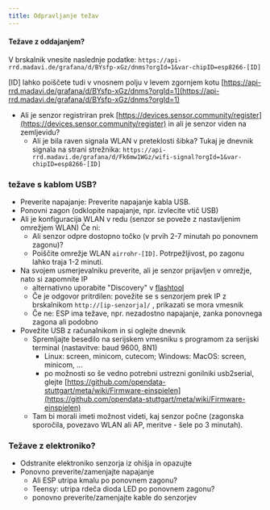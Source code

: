 ```yaml
---
title: Odpravljanje težav
---
```


#### Težave z oddajanjem?
V brskalnik vnesite naslednje podatke:
`https://api-rrd.madavi.de/grafana/d/BYsfp-xGz/dnms?orgId=1&var-chipID=esp8266-[ID]`

[ID] lahko poiščete tudi v vnosnem polju v levem zgornjem kotu [https://api-rrd.madavi.de/grafana/d/BYsfp-xGz/dnms?orgId=1](https://api-rrd.madavi.de/grafana/d/BYsfp-xGz/dnms?orgId=1)

* Ali je senzor registriran prek [https://devices.sensor.community/register](https://devices.sensor.community/register) in ali je senzor viden na zemljevidu?
  * Ali je bila raven signala WLAN v preteklosti šibka?
    Tukaj je dnevnik signala na strani strežnika: `https://api-rrd.madavi.de/grafana/d/Fk6mw1WGz/wifi-signal?orgId=1&var-chipID=esp8266-[ID]`



### težave s kablom USB?
* Preverite napajanje: Preverite napajanje kabla USB.
* Ponovni zagon (odklopite napajanje, npr. izvlecite vtič USB)
* Ali je konfiguracija WLAN v redu (senzor se poveže z nastavljenim omrežjem WLAN) Če ni:
  * Ali senzor odpre dostopno točko (v prvih 2-7 minutah po ponovnem zagonu)?
  * Poiščite omrežje WLAN `airrohr-[ID]`. Potrpežljivost, po zagonu lahko traja 1-2 minuti.
* Na svojem usmerjevalniku preverite, ali je senzor prijavljen v omrežje, nato si zapomnite IP
  * alternativno uporabite "Discovery" v [flashtool](https://github.com/opendata-stuttgart/airrohr-firmware-flasher//)
  * Če je odgovor pritrdilen: povežite se s senzorjem prek IP z brskalnikom `http://[ip-senzorja]/` , prikazati se mora vmesnik
  * Če ne: ESP ima težave, npr. nezadostno napajanje, zanka ponovnega zagona ali podobno
* Povežite USB z računalnikom in si oglejte dnevnik
  * Spremljajte besedilo na serijskem vmesniku s programom za serijski terminal (nastavitve: baud 9600, 8N1)
    * Linux: screen, minicom, cutecom; Windows: MacOS: screen, minicom, ...
    * po možnosti so še vedno potrebni ustrezni gonilniki usb2serial, glejte [https://github.com/opendata-stuttgart/meta/wiki/Firmware-einspielen](https://github.com/opendata-stuttgart/meta/wiki/Firmware-einspielen)
  * Tam bi morali imeti možnost videti, kaj senzor počne (zagonska sporočila, povezavo WLAN ali AP, meritve - šele po 3 minutah).

### Težave z elektroniko?
* Odstranite elektroniko senzorja iz ohišja in opazujte
* Ponovno preverite/zamenjajte napajanje
  * Ali ESP utripa kmalu po ponovnem zagonu?
  * Teensy: utripa rdeča dioda LED po ponovnem zagonu?
  * ponovno preverite/zamenjajte kable do senzorjev